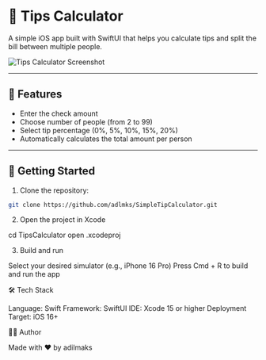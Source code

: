 # 💸 Tips Calculator

A simple iOS app built with SwiftUI that helps you calculate tips and split the bill between multiple people.

![Tips Calculator Screenshot](screenshots/tips-calculator.png)

---

## 📱 Features

- Enter the check amount
- Choose number of people (from 2 to 99)
- Select tip percentage (0%, 5%, 10%, 15%, 20%)
- Automatically calculates the total amount per person

---

## 🚀 Getting Started

1. Clone the repository:

```bash
git clone https://github.com/adlmks/SimpleTipCalculator.git
```

2. Open the project in Xcode

cd TipsCalculator
open .xcodeproj

3. Build and run

Select your desired simulator (e.g., iPhone 16 Pro)
Press Cmd + R to build and run the app

🛠 Tech Stack

Language: Swift
Framework: SwiftUI
IDE: Xcode 15 or higher
Deployment Target: iOS 16+

👨‍💻 Author

Made with ❤️ by adilmaks
